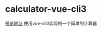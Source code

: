 # calculator-vue-cli3
[预览地址](https://vyulinlin.github.io/calculator-vue-cli3/dist/index.html)
使用vue-cli3实现的一个简单的计算器